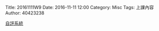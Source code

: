 Title: 20161111W9
Date: 2016-11-11 12:00
Category: Misc
Tags: 上課內容
Author: 40423238
<!-- PELICAN_END_SUMMARY -->
<p><a href="https://ethercalc.org/sde741ot61o4"> 自評系統</a></p>
